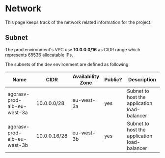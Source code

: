 # Network

This page keeps track of the network related information for the project.

## Subnet

The prod environment's VPC use **10.0.0.0/16** as CIDR range which represents 65536 allocatable IPs.

The subnets of the dev environment are defined as following:

| Name                        | CIDR         | Availability Zone | Public? | Description                                  |
| --------------------------- | ------------ | ----------------- | ------- | -------------------------------------------- |
| agorasv-prod-alb-eu-west-3a | 10.0.0.0/28  | eu-west-3a        | yes     | Subnet to host the application load-balancer |
| agorasv-prod-alb-eu-west-3b | 10.0.0.16/28 | eu-west-3b        | yes     | Subnet to host the application load-balancer |
